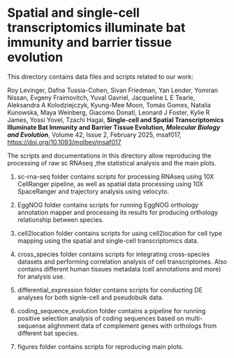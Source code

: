 Spatial and single-cell transcriptomics illuminate bat immunity and barrier tissue evolution
============================================================================================

This directory contains data files and scripts related to our work: 

Roy Levinger, Dafna Tussia-Cohen, Sivan Friedman, Yan Lender, Yomiran Nissan, Evgeny Fraimovitch, Yuval Gavriel, Jacqueline L E Tearle, Aleksandra A Kolodziejczyk, Kyung-Mee Moon, Tomás Gomes, Natalia Kunowska, Maya Weinberg, Giacomo Donati, Leonard J Foster, Kylie R James, Yossi Yovel, Tzachi Hagai, **Single-cell and Spatial Transcriptomics Illuminate Bat Immunity and Barrier Tissue Evolution, _Molecular Biology and Evolution_**, Volume 42, Issue 2, February 2025, msaf017, https://doi.org/10.1093/molbev/msaf017


The scripts and documentations in this directory allow reproducing the processing of raw sc RNAseq ,the statistical analysis and the main plots. 

1) sc-rna-seq folder contains scripts for processing RNAseq using 10X CellRanger pipeline, as well as spatial data processing using 10X SpaceRanger and 
trajectory analysis using velocyto.

2) EggNOG folder contains scripts for running EggNOG orthology annotation mapper and processing its results for producing orthology relationship between species. 

3) cell2location folder contains scripts for using cell2location for cell type mapping using the spatial and single-cell transcriptomics data.

4) cross_species folder contains scripts for integrating cross-species datasets and performing correlation analysis of cell transcriptomes. Also contains different human tissues metadata (cell annotations and more) for analysis use.

5) differential_expression folder contains scripts for conducting DE analyses for both signle-cell and pseudobulk data.

6) coding_sequence_evolution folder contains a pipeline for running positive selection analysis of coding sequences based on multi-sequense alighnment data of complement genes with orthologs from different bat species.

7) figures folder contains scripts for reproducing main plots.
